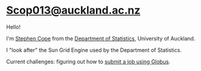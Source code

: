 # Scop013@auckland.ac.nz

Hello!

I'm [Stephen Cope](http://www.stat.auckland.ac.nz/showperson?firstname=Stephen&surname=Cope) from the [Department of Statistics](http://www.stat.auckland.ac.nz/), University of Auckland.

I "look after" the Sun Grid Engine used by the Department of Statistics.

Current challenges: figuring out how to [submit a job using Globus](/wiki/spaces/BeSTGRID/pages/3816950671).
